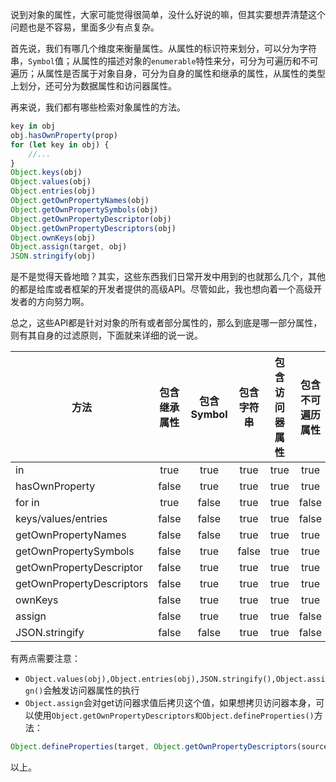 说到对象的属性，大家可能觉得很简单，没什么好说的嘛，但其实要想弄清楚这个问题也是不容易，里面多少有点复杂。  

首先说，我们有哪几个维度来衡量属性。从属性的标识符来划分，可以分为字符串，`Symbol`值；从属性的描述对象的`enumerable`特性来分，可分为可遍历和不可遍历；从属性是否属于对象自身，可分为自身的属性和继承的属性，从属性的类型上划分，还可分为数据属性和访问器属性。

再来说，我们都有哪些检索对象属性的方法。

```js
key in obj
obj.hasOwnProperty(prop)
for (let key in obj) {
    //...
}
Object.keys(obj)
Object.values(obj)
Object.entries(obj)
Object.getOwnPropertyNames(obj)
Object.getOwnPropertySymbols(obj)
Object.getOwnPropertyDescriptor(obj)
Object.getOwnPropertyDescriptors(obj)
Object.ownKeys(obj)
Object.assign(target, obj)
JSON.stringify(obj)
```

是不是觉得天昏地暗？其实，这些东西我们日常开发中用到的也就那么几个，其他的都是给库或者框架的开发者提供的高级API。尽管如此，我也想向着一个高级开发者的方向努力啊。

总之，这些API都是针对对象的所有或者部分属性的，那么到底是哪一部分属性，则有其自身的过滤原则，下面就来详细的说一说。

| 方法        | 包含继承属性 | 包含Symbol | 包含字符串 | 包含访问器属性 | 包含不可遍历属性 |
| ------------- |:-----:|:-----:|:-----:|:-----:|:-----:|
| in | true | true | true | true | true |
| hasOwnProperty | false | true | true | true | true |
| for in | true | false | true | true | false |
| keys/values/entries | false | false | true | true | false |
| getOwnPropertyNames | false | false | true | true | true |
| getOwnPropertySymbols | false | true | false | true | true |
| getOwnPropertyDescriptor | false | true | true | true | true |
| getOwnPropertyDescriptors | false | true | true | true | true |
| ownKeys | false | true | true | true | true |
| assign | false | true | true | true | false |
| JSON.stringify | false | false | true | true | false |


有两点需要注意：
- `Object.values(obj),Object.entries(obj),JSON.stringify(),Object.assign()`会触发访问器属性的执行
- `Object.assign`会对get访问器求值后拷贝这个值，如果想拷贝访问器本身，可以使用`Object.getOwnPropertyDescriptors和Object.defineProperties()`方法：

```js
Object.defineProperties(target, Object.getOwnPropertyDescriptors(source))
```

以上。